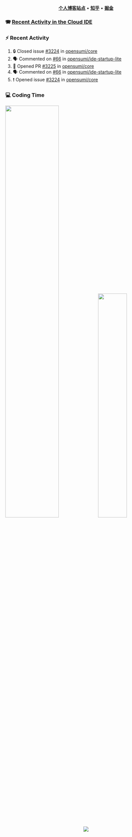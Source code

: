 <p align="center">
    <b><a href="https://yiliang.site">个人博客站点</a></b>
    •
    <b><a href="https://www.zhihu.com/people/Mrz2J">知乎</a></b>
    •
    <b><a href="https://juejin.im/user/2629687542813016">掘金</a></b>
</p>

### :accordion: [Recent Activity in the Cloud IDE](https://github.com/cloud-webide/.github)

### :zap: Recent Activity

<!--START_SECTION:activity-->

1. 🔒 Closed issue [#3224](https://github.com/opensumi/core/issues/3224) in [opensumi/core](https://github.com/opensumi/core)
2. 🗣 Commented on [#66](https://github.com/opensumi/ide-startup-lite/issues/66#issuecomment-1835296169) in [opensumi/ide-startup-lite](https://github.com/opensumi/ide-startup-lite)
3. 💪 Opened PR [#3225](https://github.com/opensumi/core/pull/3225) in [opensumi/core](https://github.com/opensumi/core)
4. 🗣 Commented on [#66](https://github.com/opensumi/ide-startup-lite/issues/66#issuecomment-1834111386) in [opensumi/ide-startup-lite](https://github.com/opensumi/ide-startup-lite)
5. ❗ Opened issue [#3224](https://github.com/opensumi/core/issues/3224) in [opensumi/core](https://github.com/opensumi/core)

<!--END_SECTION:activity-->

### 💻 Coding Time

<img align="" width="57.5%" src="https://github-readme-stats.vercel.app/api?username=yiliang114&hide_title=true&hide_border=true&show_icons=true&include_all_commits=true&line_height=21&theme=vue-dark&border_radius=0" /><img align="" width="42.4%" src="https://github-readme-stats.vercel.app/api/top-langs/?username=yiliang114&hide_title=true&hide_border=true&layout=compact&theme=vue-dark&border_radius=0" />

<div align="center">
    <img src="https://github-readme-streak-stats.herokuapp.com/?user=yiliang114" />
</div>

